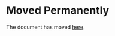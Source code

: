 Moved Permanently
=================

The document has moved
[here](https://labodessavoirs.fr/emissions-du-labo/peut-on-etre-feministe-et-aimer-le-rap/).
